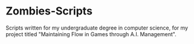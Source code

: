 # Zombies-Scripts

Scripts written for my undergraduate degree in computer science, 
for my project titled "Maintaining Flow in Games through A.I. Management".
